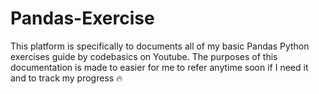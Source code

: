 # Pandas-Exercise
This platform is specifically to documents all of my basic Pandas Python exercises guide by codebasics on Youtube. The purposes of this documentation is made to easier for me to refer anytime soon if I need it and to track my progress 🔥
